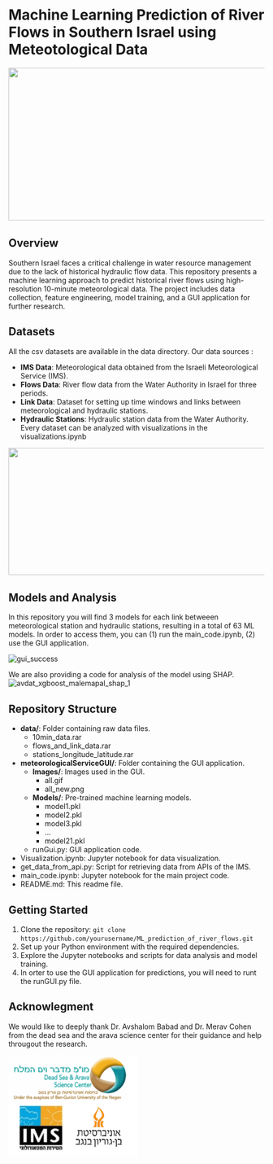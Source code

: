 # Machine Learning Prediction of River Flows in Southern Israel using Meteotological Data 

<img src="https://github.com/idohersko/ML_prediction_of_river_flows/assets/66033664/c59cc6dd-09f3-4dd6-97b4-36d3beac0dcf" width="1000" height="300">

## Overview

Southern Israel faces a critical challenge in water resource management due to the lack of historical hydraulic flow data. This repository presents a machine learning approach to predict historical river flows using high-resolution 10-minute meteorological data. The project includes data collection, feature engineering, model training, and a GUI application for further research.


## Datasets

All the csv datasets are available in the data directory.
Our data sources :
- **IMS Data**: Meteorological data obtained from the Israeli Meteorological Service (IMS).
- **Flows Data**: River flow data from the Water Authority in Israel for three periods.
- **Link Data**: Dataset for setting up time windows and links between meteorological and hydraulic stations.
- **Hydraulic Stations**: Hydraulic station data from the Water Authority.
Every dataset can be analyzed with visualizations in the visualizations.ipynb

<img src="https://github.com/idohersko/ML_prediction_of_river_flows/assets/66033664/871d1ab6-3f29-4f61-a3a9-19ee12cef601" width="1000" height="250">
<!-- <img src="https://github.com/idohersko/ML_prediction_of_river_flows/assets/66033664/abd8a864-e8ce-4029-80b0-30d1941dd994" width="500" height="300"> -->


## Models and Analysis
In this repository you will find 3 models for each link betweeen meteorological station and hydraulic stations, resulting in a total of 63 ML models. 
In order to access them, you can (1) run the main_code.ipynb, (2) use the GUI application.


![gui_success](https://github.com/idohersko/ML_prediction_of_river_flows/assets/66033664/f89df7d7-1cfc-438f-bc1b-de56e90c739d)

We are also providing a code for analysis of the model using SHAP.
![avdat_xgboost_malemapal_shap_1](https://github.com/idohersko/ML_prediction_of_river_flows/assets/66033664/9344d179-5cea-4715-891f-d3d12b185aa0)


## Repository Structure
- **data/**: Folder containing raw data files.
  - 10min_data.rar
  - flows_and_link_data.rar
  - stations_longitude_latitude.rar
- **meteorologicalServiceGUI/**: Folder containing the GUI application.
  - **Images/**: Images used in the GUI.
    - all.gif
    - all_new.png
  - **Models/**: Pre-trained machine learning models.
    - model1.pkl
    - model2.pkl
    - model3.pkl
    - ...
    - model21.pkl
  - runGui.py: GUI application code.
- Visualization.ipynb: Jupyter notebook for data visualization.
- get_data_from_api.py: Script for retrieving data from APIs of the IMS.
- main_code.ipynb: Jupyter notebook for the main project code.
- README.md: This readme file.

## Getting Started
1. Clone the repository: `git clone https://github.com/yourusername/ML_prediction_of_river_flows.git`
2. Set up your Python environment with the required dependencies.
3. Explore the Jupyter notebooks and scripts for data analysis and model training.
4. In orter to use the GUI application for predictions, you will need to runt the runGUI.py file.

## Acknowlegment

We would like to deeply thank Dr. Avshalom Babad and Dr. Merav Cohen from the dead sea and the arava science center for their guidance and help througout the research.

![River Flow](https://github.com/idohersko/ML_prediction_of_river_flows/blob/main/meteorologicalServiceGUI/Images/all_new.png)

